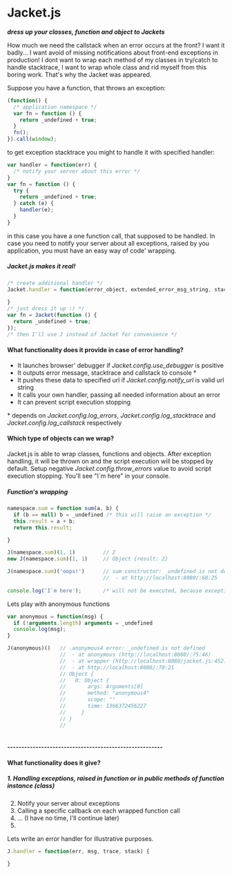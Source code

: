 Jacket.js
=========

  ***dress up your classes, function and object to Jackets***

How much we need the callstack when an error occurs at the front? I want it badly... I want avoid of missing notifications about front-end exceptions in production!
I dont want to wrap each method of my classes in try/catch to handle stacktrace, I want to wrap whole class and rid myself from this boring work.
That's why the Jacket was appeared.

Suppose you have a function, that throws an exception:
```javascript
(function() {
  /* application namespace */
  var fn = function () {
    return _undefined + true;
  }
  fn();
}).call(window);
```

to get exception stacktrace you might to handle it with specified handler: 
```javascript
var handler = function(err) {
  /* notify your server about this error */
}
var fn = function () {
  try {
    return _undefined + true;
  } catch (e) {
    handler(e);
  }
}
```

in this case you have a one function call, that supposed to be handled. In case you need to notify your server about all exceptions, raised by you application, you must have an easy way of code' wrapping. 
    
    
##### Jacket.js makes it real!

```javascript
/* create additional handler */
Jacket.handler = function(error_object, extended_error_msg_string, stacktace_array, callstack_array) {
  
}
/* just dress it up :) */
var fn = Jacket(function () {
  return _undefined + true;
});
/* then I'll use J instead of Jacket for convenience */
```
 
#### What functionality does it provide in case of error handling?
 - It launches browser' debugger if <i>Jacket.config.use_debugger</i> is positive
 - It outputs error message, stacktrace and callstack to console *
 - It pushes these data to specified url if <i>Jacket.config.notify_url</i> is valid url string
 - It calls your own handler, passing all needed information about an error
 - It can prevent script execution stopping
 
\* depends on <i>Jacket.config.log_errors</i>, <i>Jacket.config.log_stacktrace</i> and <i>Jacket.config.log_callstack</i> respectively

#### Which type of objects can we wrap?
Jacket.js is able to wrap classes, functions and objects. After exception handling, it will be thrown on and the script execution will be stopped by default. Setup negative <i>Jacket.config.throw_errors</i> value to avoid script execution stopping. You'll see "I`m here" in your console.

##### Function's wrapping
```javascript
namespace.sum = function sum(a, b) {
  if (b == null) b = _undefined /* this will raise an exception */
  this.result = a + b;
  return this.result;

}

J(namespace.sum)(1, 1)         // 2
new J(namespace.sum)(1, 1)     // Object {result: 2}

J(namespace.sum)('oops!')      // sum constructor: _undefined is not defined
                               //  - at http://localhost:8080/:68:25
                               
console.log('I`m here');       /* will not be executed, because exception will be raised */    
```
Lets play with anonymous functions
```javascript
var anonymous = function(msg) {
  if (!arguments.length) arguments = _undefined
  console.log(msg);
}

J(anonymous)()   // .anonymous4 error: _undefined is not defined
                 //  - at anonymous (http://localhost:8080/:75:46)
                 //  - at wrapper (http://localhost:8080/jacket.js:452:50)
                 //  - at http://localhost:8080/:78:21
                 // Object {
                 //   0: Object {
                 //       args: Arguments[0]
                 //       method: "anonymous4"
                 //       scope: ""
                 //       time: 1366372456227
                 //     }
                 // }
                 //



```









#### -------------------------------------------------------
#### What functionality does it give?

##### 1. Handling exceptions, raised in function or in public methods of function instance (class)
 
   


2. Notify your server about exceptions
3. Calling a specific callback on each wrapped function call
4. ... (I have no time, I'll continue later)
5. 
Lets write an error handler for illustrative purposes. 
```javascript
J.handler = function(err, msg, trace, stack) {
  
}
```
